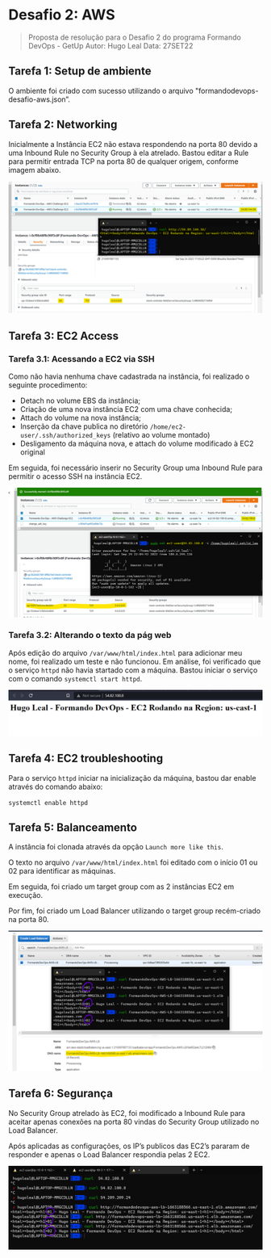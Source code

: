 # Desafio 2: AWS

> Proposta de resolução para o Desafio 2 do programa Formando DevOps - GetUp
Autor: Hugo Leal
Data: 27SET22
> 

## Tarefa 1: Setup de ambiente

O ambiente foi criado com sucesso utilizando o arquivo "formandodevops-desafio-aws.json”.

## Tarefa 2: Networking

Inicialmente a Instância EC2 não estava respondendo na porta 80 devido a uma Inbound Rule no Security Group à ela atrelado. Bastou editar a Rule para permitir entrada TCP na porta 80 de qualquer origem, conforme imagem abaixo.

![Untitled](imagens/Untitled.png)

## Tarefa 3: EC2 Access

### Tarefa 3.1: Acessando a EC2 via SSH

Como não havia nenhuma chave cadastrada na instância, foi realizado o seguinte procedimento:

- Detach no volume EBS da instância;
- Criação de uma nova instância EC2 com uma chave conhecida;
- Attach do volume na nova instância;
- Inserção da chave publica no diretório `/home/ec2-user/.ssh/authorized_keys` (relativo ao volume montado)
- Desligamento da máquina nova, e attach do volume modificado à EC2 original

Em seguida, foi necessário inserir no Security Group uma Inbound Rule para permitir o acesso SSH na instância EC2.

![Untitled](imagens/Untitled1.png)

### Tarefa 3.2: Alterando o texto da pág web

Após edição do arquivo `/var/www/html/index.html` para adicionar meu nome, foi realizado um teste e não funcionou. Em análise, foi verificado que o serviço `httpd` não havia startado com a máquina. Bastou iniciar o serviço com o comando `systemctl start httpd`.

![Untitled](imagens/Untitled2.png)

## Tarefa 4: EC2 troubleshooting

Para o serviço `httpd` iniciar na inicialização da máquina, bastou dar enable através do comando abaixo:

`systemctl enable httpd`

## Tarefa 5: Balanceamento

A instância foi clonada através da opção `Launch more like this`.

O texto no arquivo `/var/www/html/index.html` foi editado com o início 01 ou 02 para identificar as máquinas.

Em seguida, foi criado um target group com as 2 instâncias EC2 em execução.

Por fim, foi criado um Load Balancer utilizando o target group recém-criado na porta 80.

![Untitled](imagens/Untitled3.png)

## Tarefa 6: Segurança

No Security Group atrelado às EC2, foi modificado a Inbound Rule para aceitar apenas conexões na porta 80 vindas do Security Group utilizado no Load Balancer.

Após aplicadas as configurações, os IP’s publicos das EC2’s pararam de responder e apenas o Load Balancer respondia pelas 2 EC2.

![Untitled](imagens/Untitled4.png)

